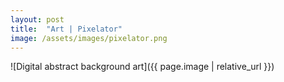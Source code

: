 ```yaml
---
layout: post
title:  "Art | Pixelator"
image: /assets/images/pixelator.png
---
```


![Digital abstract background art]({{ page.image | relative_url }})